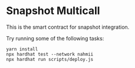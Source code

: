 # Snapshot Multicall

This is the smart contract for snapshot integration.

Try running some of the following tasks:

```shell
yarn install
npx hardhat test --network nahmii
npx hardhat run scripts/deploy.js
```
